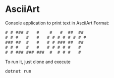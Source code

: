 <!-- language: lang-none -->

# AsciiArt



Console application to print text in AsciiArt Format:



<pre>
# # ### #   #    #   #  ##  ##
# # #   #   #   # # # # # # # #
### ##  #   #   # # ### ##  ##
# # #   #   #   # # # # #   #
# # ### ### ###  #  # # #   #
</pre>
To run it, just clone and execute <pre>dotnet run</pre> 
